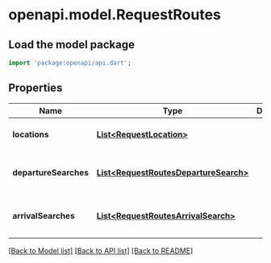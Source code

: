 # openapi.model.RequestRoutes

## Load the model package
```dart
import 'package:openapi/api.dart';
```

## Properties
Name | Type | Description | Notes
------------ | ------------- | ------------- | -------------
**locations** | [**List&lt;RequestLocation&gt;**](RequestLocation.md) |  | [default to const []]
**departureSearches** | [**List&lt;RequestRoutesDepartureSearch&gt;**](RequestRoutesDepartureSearch.md) |  | [optional] [default to const []]
**arrivalSearches** | [**List&lt;RequestRoutesArrivalSearch&gt;**](RequestRoutesArrivalSearch.md) |  | [optional] [default to const []]

[[Back to Model list]](../README.md#documentation-for-models) [[Back to API list]](../README.md#documentation-for-api-endpoints) [[Back to README]](../README.md)


